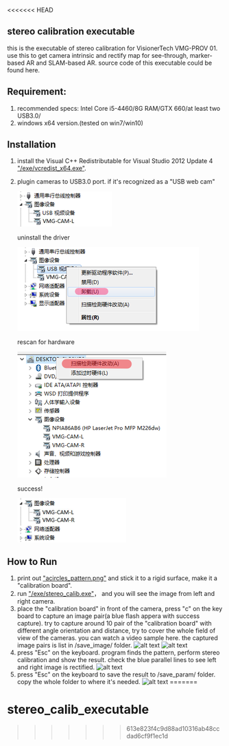 <<<<<<< HEAD
## stereo calibration executable

this is the executable of stereo calibration for VisionerTech VMG-PROV 01. use this to get camera intrinsic and rectify map for see-through, marker-based AR and SLAM-based AR. source code of this executable could be found here.

## Requirement:

1.  recommended specs: Intel Core i5-4460/8G RAM/GTX 660/at least two USB3.0/
2.  windows x64 version.(tested on win7/win10)

## Installation

1.  install the Visual C++ Redistributable for Visual Studio 2012 Update 4  ["/exe/vcredist_x64.exe"](https://github.com/flankechen/stereo_calib_executable/blob/master/exe/vcredist_x64.exe).
2.  plugin cameras to USB3.0 port. if it's recognized as a "USB web cam"

    ![alt text](https://github.com/VisionerTech/stereo_calib_executable/blob/master/readme_image/usbwebcam.png "usbwebcam")

    uninstall the driver

    ![alt text](https://github.com/VisionerTech/stereo_calib_executable/blob/master/readme_image/usbwebview2.png "usbwebview2")

    rescan for hardware

    ![alt text](https://github.com/VisionerTech/stereo_calib_executable/blob/master/readme_image/usbwebview3.png "usbwebview3")

    success!

    ![alt text](https://github.com/VisionerTech/stereo_calib_executable/blob/master/readme_image/usbwebview4.png "usbwebview4")

## How to Run
1.  print out ["acircles_pattern.png"](https://github.com/flankechen/stereo_calib_executable/blob/master/acircles_pattern.png) and stick it to a rigid surface, make it a "calibration board".
2.  run ["/exe/stereo_calib.exe"](https://github.com/flankechen/stereo_calib_executable/blob/master/exe/stereo_calib.exe)， and you will see the image from left and right camera.
3.  place the "calibration board" in front of the camera, press "c" on the key board to capture an image pair(a blue flash appera with success capture). try to capture around 10 pair of the "calibration board" with different angle orientation and distance, try to cover the whole field of view of the cameras.  you can watch a video sample here. the captured image pairs is list in /save_image/ folder.
![alt text](https://github.com/flankechen/stereo_calib_executable/blob/master/readme_image/calib_snap1.png "snap1")
![alt text](https://github.com/flankechen/stereo_calib_executable/blob/master/readme_image/calib_snap2.png "snap2")
4.  press "Esc" on the keyboard. program finds the pattern, perform stereo calibration and show the result. check the blue parallel lines to see left and right image is rectified.
![alt text](https://github.com/flankechen/stereo_calib_executable/blob/master/readme_image/rectified.png "rectified")
5.  press "Esc" on the keyboard to save the result to /save_param/ folder. copy the whole folder to where it's needed.
![alt text](https://github.com/flankechen/stereo_calib_executable/blob/master/readme_image/saved_files.png "saved_files")
=======
# stereo_calib_executable
>>>>>>> 613e823f4c9d88ad10316ab48ccdad6cf9f1ec1d
